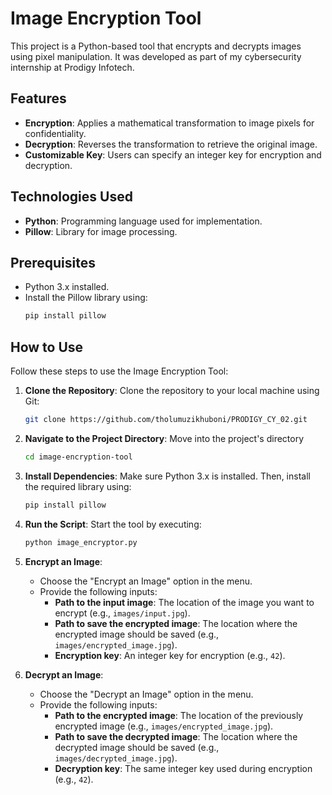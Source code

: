# Image Encryption Tool

This project is a Python-based tool that encrypts and decrypts images using pixel manipulation. It was developed as part of my cybersecurity internship at Prodigy Infotech.

## Features
- **Encryption**: Applies a mathematical transformation to image pixels for confidentiality.
- **Decryption**: Reverses the transformation to retrieve the original image.
- **Customizable Key**: Users can specify an integer key for encryption and decryption.

## Technologies Used
- **Python**: Programming language used for implementation.
- **Pillow**: Library for image processing.

## Prerequisites
- Python 3.x installed.
- Install the Pillow library using:
  ```bash
  pip install pillow

## How to Use

Follow these steps to use the Image Encryption Tool:

1. **Clone the Repository**:
   Clone the repository to your local machine using Git:
   ```bash
   git clone https://github.com/tholumuzikhuboni/PRODIGY_CY_02.git

2. **Navigate to the Project Directory**:
   Move into the project's directory
   ```bash
   cd image-encryption-tool

3. **Install Dependencies**:
   Make sure Python 3.x is installed. Then, install the required library using:
   ```bash 
   pip install pillow

4. **Run the Script**:
   Start the tool by executing:
   ```bash 
   python image_encryptor.py

5. **Encrypt an Image**:
   - Choose the "Encrypt an Image" option in the menu.
   - Provide the following inputs:
     - **Path to the input image**: The location of the image you want to encrypt (e.g., `images/input.jpg`).
     - **Path to save the encrypted image**: The location where the encrypted image should be saved (e.g., `images/encrypted_image.jpg`).
     - **Encryption key**: An integer key for encryption (e.g., `42`).

6. **Decrypt an Image**:
   - Choose the "Decrypt an Image" option in the menu.
   - Provide the following inputs:
     - **Path to the encrypted image**: The location of the previously encrypted image (e.g., `images/encrypted_image.jpg`).
     - **Path to save the decrypted image**: The location where the decrypted image should be saved (e.g., `images/decrypted_image.jpg`).
     - **Decryption key**: The same integer key used during encryption (e.g., `42`).



